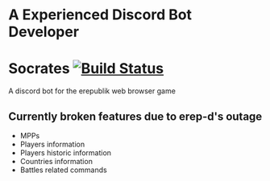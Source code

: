 # A Experienced Discord Bot Developer 
# Socrates [![Build Status](https://travis-ci.org/Curlybear/Socrates.svg?branch=master)](https://travis-ci.org/Curlybear/Socrates)
A discord bot for the erepublik web browser game 

## Currently broken features due to erep-d's outage
- MPPs
- Players information
- Players historic information
- Countries information
- Battles related commands
